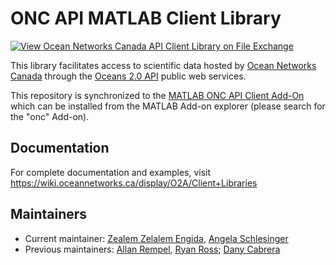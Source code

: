 # ONC API MATLAB Client Library

[![View Ocean Networks Canada API Client Library on File Exchange](https://www.mathworks.com/matlabcentral/images/matlab-file-exchange.svg)](https://www.mathworks.com/matlabcentral/fileexchange/74065-ocean-networks-canada-api-client-library)

This library facilitates access to scientific data hosted by [Ocean Networks Canada](https://oceannetworks.ca) through the
[Oceans 2.0 API](https://wiki.oceannetworks.ca/display/O2A/Oceans+2.0+API+Home) public web services.

This repository is synchronized to the [MATLAB ONC API Client Add-On](https://www.mathworks.com/matlabcentral/fileexchange/74065-ocean-networks-canada-api-client-library) which can be installed from the MATLAB Add-on explorer (please search for the "onc" Add-on).

## Documentation

For complete documentation and examples, visit https://wiki.oceannetworks.ca/display/O2A/Client+Libraries


## Maintainers

* Current maintainer: [Zealem Zelalem Engida](ze@uvic.ca), [Angela Schlesinger](schlesin@uvic.ca)
* Previous maintainers: [Allan Rempel](agrempel@uvic.ca), [Ryan Ross](ryanross@uvic.ca); [Dany Cabrera](dcabrera@oceannetworks.ca)
